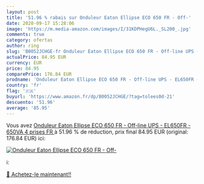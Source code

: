 ```yaml
---
layout: post
title: '51.96 % rabais sur Onduleur Eaton Ellipse ECO 650 FR - Off-'
date: 2020-09-17 15:28:06
image: 'https://m.media-amazon.com/images/I/31KDPHegU6L._SL200_.jpg'
comments: true
category: ofertas
author: ring
slug: 'B0052JCHGE-fr Onduleur Eaton Ellipse ECO 650 FR - Off-line UPS - EL650FR - 650VA  4 prises FR '
actualPrice: 84.95 EUR
currency: EUR
price: 84.95
comparePrice: 176.84 EUR
prodname: 'Onduleur Eaton Ellipse ECO 650 FR - Off-line UPS - EL650FR - 650VA  4 prises FR '
country: 'fr'
flag: '🇫🇷'
buyurl: 'https://www.amazon.fr/dp/B0052JCHGE/?tag=tolees0d-21'
descuento: '51.96'
average: '85.95'
---
```


Vous avez [Onduleur Eaton Ellipse ECO 650 FR - Off-line UPS - EL650FR - 650VA  4 prises FR ](https://www.amazon.fr/dp/B0052JCHGE/?tag=tolees0d-21)  à  51.96 % de réduction, prix final  84.95 EUR (original: 176.84 EUR) ici:

[![Onduleur Eaton Ellipse ECO 650 FR - Off-](https://m.media-amazon.com/images/I/31KDPHegU6L._SL200_.jpg)](https://www.amazon.fr/dp/B0052JCHGE/?tag=tolees0d-21)

ℹ️:


[🛒 Achetez-le maintenant!!](https://www.amazon.fr/dp/B0052JCHGE/?tag=tolees0d-21)

